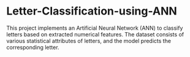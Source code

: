 # Letter-Classification-using-ANN
This project implements an Artificial Neural Network (ANN) to classify letters based on extracted numerical features. The dataset consists of various statistical attributes of letters, and the model predicts the corresponding letter.
